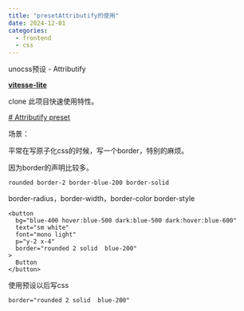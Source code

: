 ```yaml
---
title: "presetAttributify的使用"
date: 2024-12-01
categories:
  - frontend
  - css
---
```


unocss预设 - Attributify

 
**[vitesse-lite](https://github.com/antfu-collective/vitesse-lite)**

clone 此项目快速使用特性。

[# Attributify preset](https://unocss.dev/presets/attributify)

场景：

平常在写原子化css的时候，写一个border，特别的麻烦。

因为border的声明比较多。

```
rounded border-2 border-blue-200 border-solid
```

border-radius，border-width，border-color  border-style

```
<button  
  bg="blue-400 hover:blue-500 dark:blue-500 dark:hover:blue-600"  
  text="sm white"  
  font="mono light"  
  p="y-2 x-4"  
  border="rounded 2 solid  blue-200"  
>  
  Button  
</button>
```

使用预设以后写css

```
border="rounded 2 solid  blue-200"  
```